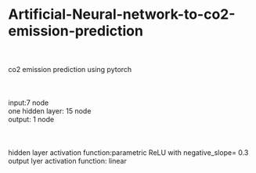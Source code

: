 # Artificial-Neural-network-to-co2-emission-prediction

<br>
<br>co2 emission prediction using pytorch 
<br><br><br>
<br>input:7 node
<br>one hidden layer: 15 node
<br>output: 1 node
<br><br><br>
<br>hidden layer activation function:parametric ReLU with negative_slope= 0.3
<br>output lyer activation function: linear

